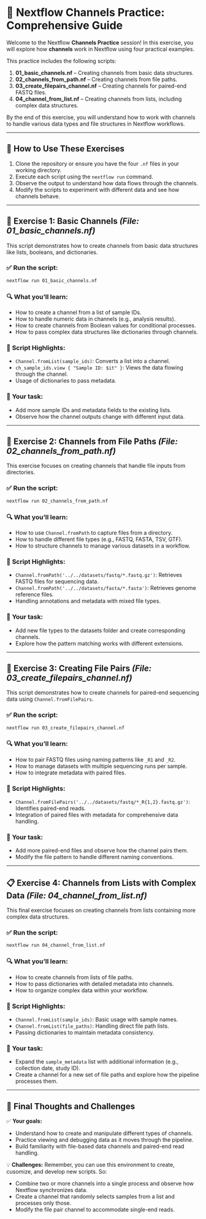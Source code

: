# 🚀 **Nextflow Channels Practice: Comprehensive Guide**

Welcome to the Nextflow **Channels Practice** session! In this exercise, you will explore how **channels** work in Nextflow using four practical examples.


This practice includes the following scripts:

1. **01_basic_channels.nf** – Creating channels from basic data structures.
2. **02_channels_from_path.nf** – Creating channels from file paths.
3. **03_create_filepairs_channel.nf** – Creating channels for paired-end FASTQ files.
4. **04_channel_from_list.nf** – Creating channels from lists, including complex data structures.

By the end of this exercise, you will understand how to work with channels to handle various data types and file structures in Nextflow workflows.

---

## 📝 **How to Use These Exercises**

1. Clone the repository or ensure you have the four `.nf` files in your working directory.  
2. Execute each script using the `nextflow run` command.  
3. Observe the output to understand how data flows through the channels.  
4. Modify the scripts to experiment with different data and see how channels behave.

---

## 🧪 **Exercise 1: Basic Channels** *(File: 01_basic_channels.nf)*

This script demonstrates how to create channels from basic data structures like lists, booleans, and dictionaries.

### ✅ **Run the script:**
```bash
nextflow run 01_basic_channels.nf
```

### 🔍 **What you’ll learn:**
- How to create a channel from a list of sample IDs.
- How to handle numeric data in channels (e.g., analysis results).
- How to create channels from Boolean values for conditional processes.
- How to pass complex data structures like dictionaries through channels.

### 📝 **Script Highlights:**
- `Channel.fromList(sample_ids)`: Converts a list into a channel.
- `ch_sample_ids.view { "Sample ID: $it" }`: Views the data flowing through the channel.
- Usage of dictionaries to pass metadata.

### 🧩 **Your task:**
- Add more sample IDs and metadata fields to the existing lists.
- Observe how the channel outputs change with different input data.

---

## 📂 **Exercise 2: Channels from File Paths** *(File: 02_channels_from_path.nf)*

This exercise focuses on creating channels that handle file inputs from directories.

### ✅ **Run the script:**
```bash
nextflow run 02_channels_from_path.nf
```

### 🔍 **What you’ll learn:**
- How to use `Channel.fromPath` to capture files from a directory.
- How to handle different file types (e.g., FASTQ, FASTA, TSV, GTF).
- How to structure channels to manage various datasets in a workflow.

### 📝 **Script Highlights:**
- `Channel.fromPath('../../datasets/fastq/*.fastq.gz')`: Retrieves FASTQ files for sequencing data.
- `Channel.fromPath('../../datasets/fasta/*.fasta')`: Retrieves genome reference files.
- Handling annotations and metadata with mixed file types.

### 🧩 **Your task:**
- Add new file types to the datasets folder and create corresponding channels.
- Explore how the pattern matching works with different extensions.

---

## 🧬 **Exercise 3: Creating File Pairs** *(File: 03_create_filepairs_channel.nf)*

This script demonstrates how to create channels for paired-end sequencing data using `Channel.fromFilePairs`.

### ✅ **Run the script:**
```bash
nextflow run 03_create_filepairs_channel.nf
```

### 🔍 **What you’ll learn:**
- How to pair FASTQ files using naming patterns like `_R1` and `_R2`.
- How to manage datasets with multiple sequencing runs per sample.
- How to integrate metadata with paired files.

### 📝 **Script Highlights:**
- `Channel.fromFilePairs('../../datasets/fastq/*_R{1,2}.fastq.gz')`: Identifies paired-end reads.
- Integration of paired files with metadata for comprehensive data handling.

### 🧩 **Your task:**
- Add more paired-end files and observe how the channel pairs them.
- Modify the file pattern to handle different naming conventions.

---

## 📋 **Exercise 4: Channels from Lists with Complex Data** *(File: 04_channel_from_list.nf)*

This final exercise focuses on creating channels from lists containing more complex data structures.

### ✅ **Run the script:**
```bash
nextflow run 04_channel_from_list.nf
```

### 🔍 **What you’ll learn:**
- How to create channels from lists of file paths.
- How to pass dictionaries with detailed metadata into channels.
- How to organize complex data within your workflow.

### 📝 **Script Highlights:**
- `Channel.fromList(sample_ids)`: Basic usage with sample names.
- `Channel.fromList(file_paths)`: Handling direct file path lists.
- Passing dictionaries to maintain metadata consistency.

### 🧩 **Your task:**
- Expand the `sample_metadata` list with additional information (e.g., collection date, study ID).
- Create a channel for a new set of file paths and explore how the pipeline processes them.

---

## 🎯 **Final Thoughts and Challenges**

✅ **Your goals:**  
- Understand how to create and manipulate different types of channels.  
- Practice viewing and debugging data as it moves through the pipeline.  
- Build familiarity with file-based data channels and paired-end read handling.  

💡 **Challenges:**
Remember, you can use this environment to create, cusomize, and develop new scripts. So:

- Combine two or more channels into a single process and observe how Nextflow synchronizes data.
- Create a channel that randomly selects samples from a list and processes only those.
- Modify the file pair channel to accommodate single-end reads.

